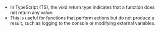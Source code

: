 * In TypeScript (TS), the void return type indicates that a function does not return any value. 
* This is useful for functions that perform actions but do not produce a result, such as logging to the console or modifying external variables.